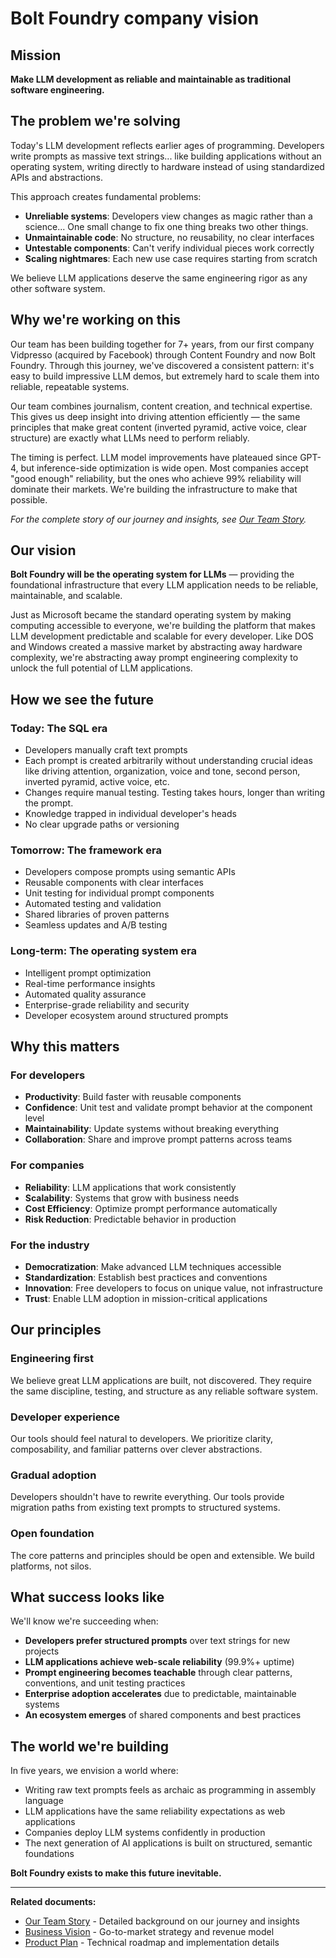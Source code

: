 # Bolt Foundry company vision

## Mission

**Make LLM development as reliable and maintainable as traditional software
engineering.**

## The problem we're solving

Today's LLM development reflects earlier ages of programming. Developers write
prompts as massive text strings... like building applications without an operating
system, writing directly to hardware instead of using standardized APIs and
abstractions.

This approach creates fundamental problems:

- **Unreliable systems**: Developers view changes as magic rather than a
  science... One small change to fix one thing breaks two other things.
- **Unmaintainable code**: No structure, no reusability, no clear interfaces
- **Untestable components**: Can't verify individual pieces work correctly
- **Scaling nightmares**: Each new use case requires starting from scratch

We believe LLM applications deserve the same engineering rigor as any other
software system.

## Why we're working on this

Our team has been building together for 7+ years, from our first company
Vidpresso (acquired by Facebook) through Content Foundry and now Bolt Foundry.
Through this journey, we've discovered a consistent pattern: it's easy to build
impressive LLM demos, but extremely hard to scale them into reliable, repeatable
systems.

Our team combines journalism, content creation, and technical expertise. This
gives us deep insight into driving attention efficiently — the same principles
that make great content (inverted pyramid, active voice, clear structure) are
exactly what LLMs need to perform reliably.

The timing is perfect. LLM model improvements have plateaued since GPT-4, but
inference-side optimization is wide open. Most companies accept "good enough"
reliability, but the ones who achieve 99% reliability will dominate their
markets. We're building the infrastructure to make that possible.

_For the complete story of our journey and insights, see
[Our Team Story](./team-story.md)._

## Our vision

**Bolt Foundry will be the operating system for LLMs** — providing the
foundational infrastructure that every LLM application needs to be reliable,
maintainable, and scalable.

Just as Microsoft became the standard operating system by making computing
accessible to everyone, we're building the platform that makes LLM development
predictable and scalable for every developer. Like DOS and Windows created a
massive market by abstracting away hardware complexity, we're abstracting away
prompt engineering complexity to unlock the full potential of LLM applications.

## How we see the future

### Today: The SQL era

- Developers manually craft text prompts
- Each prompt is created arbitrarily without understanding crucial ideas like
  driving attention, organization, voice and tone, second person, inverted
  pyramid, active voice, etc.
- Changes require manual testing. Testing takes hours, longer than writing the
  prompt.
- Knowledge trapped in individual developer's heads
- No clear upgrade paths or versioning

### Tomorrow: The framework era

- Developers compose prompts using semantic APIs
- Reusable components with clear interfaces
- Unit testing for individual prompt components
- Automated testing and validation
- Shared libraries of proven patterns
- Seamless updates and A/B testing

### Long-term: The operating system era

- Intelligent prompt optimization
- Real-time performance insights
- Automated quality assurance
- Enterprise-grade reliability and security
- Developer ecosystem around structured prompts

## Why this matters

### For developers

- **Productivity**: Build faster with reusable components
- **Confidence**: Unit test and validate prompt behavior at the component level
- **Maintainability**: Update systems without breaking everything
- **Collaboration**: Share and improve prompt patterns across teams

### For companies

- **Reliability**: LLM applications that work consistently
- **Scalability**: Systems that grow with business needs
- **Cost Efficiency**: Optimize prompt performance automatically
- **Risk Reduction**: Predictable behavior in production

### For the industry

- **Democratization**: Make advanced LLM techniques accessible
- **Standardization**: Establish best practices and conventions
- **Innovation**: Free developers to focus on unique value, not infrastructure
- **Trust**: Enable LLM adoption in mission-critical applications

## Our principles

### Engineering first

We believe great LLM applications are built, not discovered. They require the
same discipline, testing, and structure as any reliable software system.

### Developer experience

Our tools should feel natural to developers. We prioritize clarity,
composability, and familiar patterns over clever abstractions.

### Gradual adoption

Developers shouldn't have to rewrite everything. Our tools provide migration
paths from existing text prompts to structured systems.

### Open foundation

The core patterns and principles should be open and extensible. We build
platforms, not silos.

## What success looks like

We'll know we're succeeding when:

- **Developers prefer structured prompts** over text strings for new projects
- **LLM applications achieve web-scale reliability** (99.9%+ uptime)
- **Prompt engineering becomes teachable** through clear patterns, conventions,
  and unit testing practices
- **Enterprise adoption accelerates** due to predictable, maintainable systems
- **An ecosystem emerges** of shared components and best practices

## The world we're building

In five years, we envision a world where:

- Writing raw text prompts feels as archaic as programming in assembly language
- LLM applications have the same reliability expectations as web applications
- Companies deploy LLM systems confidently in production
- The next generation of AI applications is built on structured, semantic
  foundations

**Bolt Foundry exists to make this future inevitable.**

---

**Related documents:**

- [Our Team Story](./team-story.md) - Detailed background on our journey and
  insights
- [Business Vision](./business-vision.md) - Go-to-market strategy and revenue
  model
- [Product Plan](./product-plan.md) - Technical roadmap and implementation
  details
